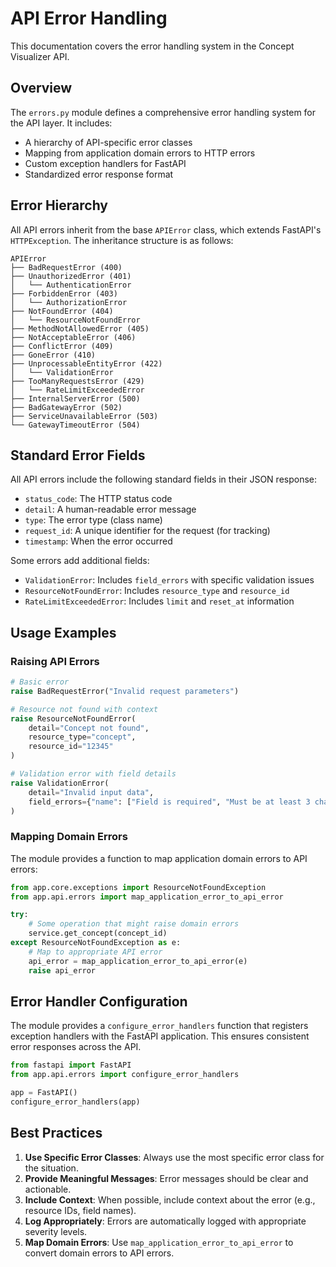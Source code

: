 # API Error Handling

This documentation covers the error handling system in the Concept Visualizer API.

## Overview

The `errors.py` module defines a comprehensive error handling system for the API layer. It includes:

- A hierarchy of API-specific error classes
- Mapping from application domain errors to HTTP errors
- Custom exception handlers for FastAPI
- Standardized error response format

## Error Hierarchy

All API errors inherit from the base `APIError` class, which extends FastAPI's `HTTPException`. The inheritance structure is as follows:

```
APIError
├── BadRequestError (400)
├── UnauthorizedError (401)
│   └── AuthenticationError
├── ForbiddenError (403)
│   └── AuthorizationError 
├── NotFoundError (404)
│   └── ResourceNotFoundError
├── MethodNotAllowedError (405)
├── NotAcceptableError (406)
├── ConflictError (409)
├── GoneError (410)
├── UnprocessableEntityError (422)
│   └── ValidationError
├── TooManyRequestsError (429)
│   └── RateLimitExceededError
├── InternalServerError (500)
├── BadGatewayError (502)
├── ServiceUnavailableError (503)
└── GatewayTimeoutError (504)
```

## Standard Error Fields

All API errors include the following standard fields in their JSON response:

- `status_code`: The HTTP status code
- `detail`: A human-readable error message
- `type`: The error type (class name)
- `request_id`: A unique identifier for the request (for tracking)
- `timestamp`: When the error occurred

Some errors add additional fields:

- `ValidationError`: Includes `field_errors` with specific validation issues
- `ResourceNotFoundError`: Includes `resource_type` and `resource_id`
- `RateLimitExceededError`: Includes `limit` and `reset_at` information

## Usage Examples

### Raising API Errors

```python
# Basic error
raise BadRequestError("Invalid request parameters")

# Resource not found with context
raise ResourceNotFoundError(
    detail="Concept not found",
    resource_type="concept",
    resource_id="12345"
)

# Validation error with field details
raise ValidationError(
    detail="Invalid input data",
    field_errors={"name": ["Field is required", "Must be at least 3 characters"]}
)
```

### Mapping Domain Errors

The module provides a function to map application domain errors to API errors:

```python
from app.core.exceptions import ResourceNotFoundException
from app.api.errors import map_application_error_to_api_error

try:
    # Some operation that might raise domain errors
    service.get_concept(concept_id)
except ResourceNotFoundException as e:
    # Map to appropriate API error
    api_error = map_application_error_to_api_error(e)
    raise api_error
```

## Error Handler Configuration

The module provides a `configure_error_handlers` function that registers exception handlers with the FastAPI application. This ensures consistent error responses across the API.

```python
from fastapi import FastAPI
from app.api.errors import configure_error_handlers

app = FastAPI()
configure_error_handlers(app)
```

## Best Practices

1. **Use Specific Error Classes**: Always use the most specific error class for the situation.
2. **Provide Meaningful Messages**: Error messages should be clear and actionable.
3. **Include Context**: When possible, include context about the error (e.g., resource IDs, field names).
4. **Log Appropriately**: Errors are automatically logged with appropriate severity levels.
5. **Map Domain Errors**: Use `map_application_error_to_api_error` to convert domain errors to API errors. 